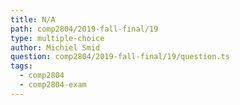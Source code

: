 ```yaml
---
title: N/A
path: comp2804/2019-fall-final/19
type: multiple-choice
author: Michiel Smid
question: comp2804/2019-fall-final/19/question.ts
tags:
  - comp2804
  - comp2804-exam
---
```

